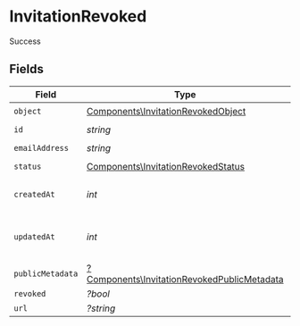 # InvitationRevoked

Success


## Fields

| Field                                                                                                     | Type                                                                                                      | Required                                                                                                  | Description                                                                                               | Example                                                                                                   |
| --------------------------------------------------------------------------------------------------------- | --------------------------------------------------------------------------------------------------------- | --------------------------------------------------------------------------------------------------------- | --------------------------------------------------------------------------------------------------------- | --------------------------------------------------------------------------------------------------------- |
| `object`                                                                                                  | [Components\InvitationRevokedObject](../../Models/Components/InvitationRevokedObject.md)                  | :heavy_check_mark:                                                                                        | N/A                                                                                                       |                                                                                                           |
| `id`                                                                                                      | *string*                                                                                                  | :heavy_check_mark:                                                                                        | N/A                                                                                                       |                                                                                                           |
| `emailAddress`                                                                                            | *string*                                                                                                  | :heavy_check_mark:                                                                                        | N/A                                                                                                       |                                                                                                           |
| `status`                                                                                                  | [Components\InvitationRevokedStatus](../../Models/Components/InvitationRevokedStatus.md)                  | :heavy_check_mark:                                                                                        | N/A                                                                                                       | revoked                                                                                                   |
| `createdAt`                                                                                               | *int*                                                                                                     | :heavy_check_mark:                                                                                        | Unix timestamp of creation.<br/>                                                                          |                                                                                                           |
| `updatedAt`                                                                                               | *int*                                                                                                     | :heavy_check_mark:                                                                                        | Unix timestamp of last update.<br/>                                                                       |                                                                                                           |
| `publicMetadata`                                                                                          | [?Components\InvitationRevokedPublicMetadata](../../Models/Components/InvitationRevokedPublicMetadata.md) | :heavy_minus_sign:                                                                                        | N/A                                                                                                       |                                                                                                           |
| `revoked`                                                                                                 | *?bool*                                                                                                   | :heavy_minus_sign:                                                                                        | N/A                                                                                                       | true                                                                                                      |
| `url`                                                                                                     | *?string*                                                                                                 | :heavy_minus_sign:                                                                                        | N/A                                                                                                       |                                                                                                           |